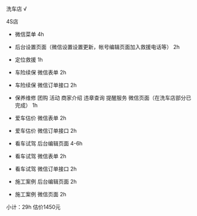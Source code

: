 洗车店 √

4S店

* 微信菜单 4h
* 后台设置页面（微信设置设置更新，帐号编辑页面加入救援电话等） 2h

* 定位救援 1h
* 车险续保 微信表单 2h
* 车险续保 微信订单接口 2h
* 保养维修 团购 活动 商家介绍 违章查询 提醒服务 微信页面（在洗车店部分已完成） 1h
* 爱车估价 微信表单 2h
* 爱车估价 微信订单接口 2h
* 看车试驾 后台编辑页面 4-6h
* 看车试驾 微信表单 2h
* 看车试驾 微信订单接口 2h
* 施工案例 后台编辑页面 2h
* 施工案例 微信页面 2h

小计：29h 估价1450元
